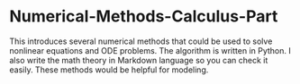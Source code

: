 # Numerical-Methods-Calculus-Part
This introduces several numerical methods that could be used to solve nonlinear equations and ODE problems. 
The algorithm is written in Python.
I also write the math theory in Markdown language so you can check it easily.
These methods would be helpful for modeling.
